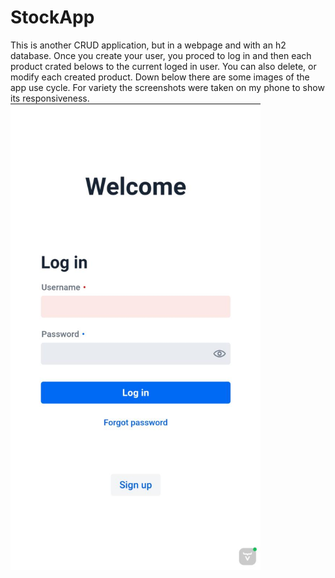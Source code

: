 # StockApp
This is another CRUD application, but in a webpage and with an h2 database. Once you create your user, you proced to log in and then each product crated belows to the current loged in user. You can also delete, or modify each created product. Down below there are some images of the app use cycle. For variety the screenshots were taken on my phone to show its responsiveness.
<img src="/Apphotos/LoginView.jpg" alt="Login View" width="400"/>
